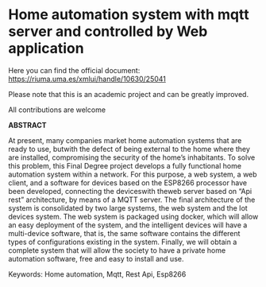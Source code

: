 # Home automation system with mqtt server and controlled by Web application

Here you can find the official document: https://riuma.uma.es/xmlui/handle/10630/25041

Please note that this is an academic project and can be greatly improved.

All contributions are welcome


**ABSTRACT**

At present, many companies market home automation systems that are ready
to use, butwith the defect of being external to the home where they are installed,
compromising the security of the home’s inhabitants.
To solve this problem, this Final Degree project develops a fully functional
home automation system within a network. For this purpose, a web system, a
web client, and a software for devices based on the ESP8266 processor have been
developed, connecting the deviceswith theweb server based on “Api rest” architecture,
by means of a MQTT server.
The final architecture of the system is consolidated by two large systems, the
web system and the Iot devices system. The web system is packaged using docker,
which will allow an easy deployment of the system, and the intelligent devices
will have a multi-device software, that is, the same software contains the
different types of configurations existing in the system.
Finally, we will obtain a complete system that will allow the society to have a
private home automation software, free and easy to install and use.

Keywords: Home automation, Mqtt, Rest Api, Esp8266

